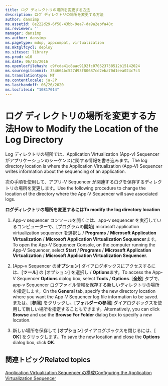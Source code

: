 ```yaml
---
title: ログ ディレクトリの場所を変更する方法
description: ログ ディレクトリの場所を変更する方法
author: dansimp
ms.assetid: 8e222d29-6f58-43bb-9ea7-da9a2ebfa48c
ms.reviewer: ''
manager: dansimp
ms.author: dansimp
ms.pagetype: mdop, appcompat, virtualization
ms.mktglfcycl: deploy
ms.sitesec: library
ms.prod: w10
ms.date: 06/16/2016
ms.openlocfilehash: c9fcda41c8aac9192fc070523738512b15142024
ms.sourcegitcommit: 354664bc527d93f80687cd2eba70d1eea024c7c3
ms.translationtype: MT
ms.contentlocale: ja-JP
ms.lasthandoff: 06/26/2020
ms.locfileid: "10817014"
---
```

# <span data-ttu-id="aa14d-103">ログ ディレクトリの場所を変更する方法</span><span class="sxs-lookup"><span data-stu-id="aa14d-103">How to Modify the Location of the Log Directory</span></span>


<span data-ttu-id="aa14d-104">Log ディレクトリの場所では、Application Virtualization (App-v) Sequencer がアプリケーションのシーケンスに関する情報を書き込みます。</span><span class="sxs-lookup"><span data-stu-id="aa14d-104">The log directory location is where the Application Virtualization (App-V) Sequencer writes information about the sequencing of an application.</span></span>

<span data-ttu-id="aa14d-105">次の手順を使用して、アプリ-V Sequencer が関連するログを保存するディレクトリの場所を変更します。</span><span class="sxs-lookup"><span data-stu-id="aa14d-105">Use the following procedure to change the location of the directory where the App-V Sequencer will save associated logs.</span></span>

**<span data-ttu-id="aa14d-106">ログディレクトリの場所を変更するには</span><span class="sxs-lookup"><span data-stu-id="aa14d-106">To modify the log directory location</span></span>**

1.  <span data-ttu-id="aa14d-107">App-v sequencer コンソールを開くには、app-v sequencer を実行しているコンピューターで、[プログラムの**開始**] microsoft application virtualization sequencer を選択し  /  **Programs**  /  **Microsoft Application Virtualization**  /  **Microsoft Application Virtualization Sequencer**ます。</span><span class="sxs-lookup"><span data-stu-id="aa14d-107">To open the App-V Sequencer Console, on the computer running the App-V Sequencer, select **Start** / **Programs** / **Microsoft Application Virtualization** / **Microsoft Application Virtualization Sequencer**.</span></span>

2.  <span data-ttu-id="aa14d-108">[App-v Sequencer の**オプション**] ダイアログボックスにアクセスするには、[**ツール**] の [オプション] を選択し  /  **Options**ます。</span><span class="sxs-lookup"><span data-stu-id="aa14d-108">To access the App-V Sequencer **Options** dialog box, select **Tools** / **Options**.</span></span> <span data-ttu-id="aa14d-109">[**全般**] タブで、app-v Sequencer ログファイル情報を保存する新しいディレクトリの場所を指定します。</span><span class="sxs-lookup"><span data-stu-id="aa14d-109">On the **General** tab, specify the new directory location where you want the App-V Sequencer log file information to be saved.</span></span> <span data-ttu-id="aa14d-110">または、[**参照**] をクリックし、[**フォルダーの参照**] ダイアログボックスを使用して新しい場所を指定することもできます。</span><span class="sxs-lookup"><span data-stu-id="aa14d-110">Alternatively, you can click **Browse** and use the **Browse For Folder** dialog box to specify a new location.</span></span>

3.  <span data-ttu-id="aa14d-111">新しい場所を保存して [**オプション**] ダイアログボックスを閉じるには、[ **OK**] をクリックします。</span><span class="sxs-lookup"><span data-stu-id="aa14d-111">To save the new location and close the **Options** dialog box, click **OK**.</span></span>

## <span data-ttu-id="aa14d-112">関連トピック</span><span class="sxs-lookup"><span data-stu-id="aa14d-112">Related topics</span></span>


[<span data-ttu-id="aa14d-113">Application Virtualization Sequencer の構成</span><span class="sxs-lookup"><span data-stu-id="aa14d-113">Configuring the Application Virtualization Sequencer</span></span>](configuring-the-application-virtualization-sequencer.md)

 

 





